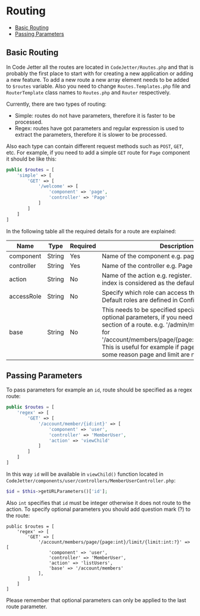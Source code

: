 # Routing
- [Basic Routing](#basic)
- [Passing Parameters](#parameters)

<a name="basic"></a>
## Basic Routing
In Code Jetter all the routes are located in `CodeJetter/Routes.php` and that is probably the first place to start with for creating a new application or adding a new feature. To add a new route a new array element needs to be added to `$routes` variable. Also you need to change `Routes.Templates.php` file and `RouterTemplate` class names to `Routes.php` and `Router` respectively. 

Currently, there are two types of routing:
- Simple: routes do not have parameters, therefore it is faster to be processed.
- Regex: routes have got parameters and regular expression is used to extract the parameters, therefore it is slower to be processed.

Also each type can contain different request methods such as `POST`, `GET`, etc. For example, if you need to add a simple `GET` route for `Page` component it should be like this:
``` php
public $routes = [
    'simple' => [
        'GET' => [
            '/welcome' => [
                'component' => 'page',
                'controller' => 'Page'
            ]
        ]
    ]
]
```
In the following table all the required details for a route are explained:

<table width='100%'>
<thead>
<tr><th>Name</th><th>Type</th><th>Required</th><th>Description</th></tr>
</thead>
<tbody>
<tr>
<td>component</td>
<td>String</td>
<td>Yes</td>
<td>Name of the component e.g. page</td>
</tr>
<tr>
<td>controller</td>
<td>String</td>
<td>Yes</td>
<td>Name of the controller e.g. Page</td>
</tr>
<tr>
<td>action</td>
<td>String</td>
<td>No</td>
<td>Name of the action e.g. register. If it is not specified index is considered as the default action</td>
</tr>
<tr>
<td>accessRole</td>
<td>String</td>
<td>No</td>
<td>Specify which role can access the route e.g. guest. Default roles are defined in Config file</td>
</tr>
<tr>
<td>base</td>
<td>String</td>
<td>No</td>
<td>This needs to be specified specially if there is optional parameters, if you need to use the base section of a route. e.g. '/admin/members' is the base for '/account/members/page/{page:int}/limit/{limit:int:?}'. This is useful for example if pager is used and for some reason page and limit are not passed</td>
</tr>
</tbody>
</table>

<a name="parameters"></a>
## Passing Parameters
To pass parameters for example an `id`, route should be specified as a regex route:
``` php
public $routes = [
    'regex' => [
        'GET' => [
            '/account/member/{id:int}' => [
                'component' => 'user',
                'controller' => 'MemberUser',
                'action' => 'viewChild'
            ]
        ]
    ]
]
```

In this way `id` will be available in `viewChild()` function located in `CodeJetter/components/user/controllers/MemberUserController.php`:
``` php
$id = $this->getURLParameters()['id'];
```

Also `int` specifies that `id` must be integer otherwise it does not route to the action. To specify optional parameters you should add question mark (?) to the route:
```
public $routes = [
    'regex' => [
        'GET' => [
            '/account/members/page/{page:int}/limit/{limit:int:?}' => [
                'component' => 'user',
                'controller' => 'MemberUser',
                'action' => 'listUsers',
                'base' => '/account/members'
            ],
        ]
    ]
]
```

Please remember that optional parameters can only be applied to the last route parameter.
